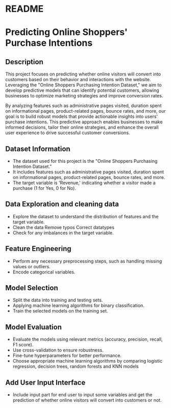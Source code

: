 # README
# Predicting Online Shoppers' Purchase Intentions

## Description
This project focuses on predicting whether online visitors will convert into customers based on their behavior and interactions with the website. Leveraging the "Online Shoppers Purchasing Intention Dataset," we aim to develop predictive models that can identify potential customers, allowing businesses to optimize marketing strategies and improve conversion rates.

By analyzing features such as administrative pages visited, duration spent on informational pages, product-related pages, bounce rates, and more, our goal is to build robust models that provide actionable insights into users' purchase intentions. This predictive approach enables businesses to make informed decisions, tailor their online strategies, and enhance the overall user experience to drive successful customer conversions.

## Dataset Information
- The dataset used for this project is the "Online Shoppers Purchasing Intention Dataset."
- It includes features such as administrative pages visited, duration spent on informational pages, product-related pages, bounce rates, and more.
- The target variable is 'Revenue,' indicating whether a visitor made a purchase (1 for Yes, 0 for No).

## Data Exploration and cleaning data
- Explore the dataset to understand the distribution of features and the target variable.
- Clean the data Remove typos Correct datatypes
- Check for any imbalances in the target variable.

## Feature Engineering
- Perform any necessary preprocessing steps, such as handling missing values or outliers.
- Encode categorical variables.

## Model Selection
- Split the data into training and testing sets.
- Applying machine learning algorithms for binary classification.
- Train the selected models on the training set.


## Model Evaluation
- Evaluate the models using relevant metrics (accuracy, precision, recall, F1 score).
- Use cross-validation to ensure robustness.
- Fine-tune hyperparameters for better performance.
- Choose appropriate machine learning algorithms by comparing logistic regression, decision trees, random forests and KNN models


## Add User Input Interface 
- Include input part for end user to input some variables and get the prediction of whether online visitors will convert into customers or not.
